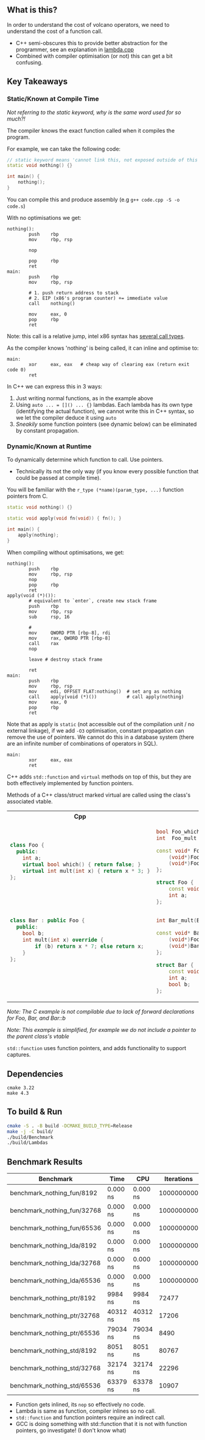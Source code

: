 ## What is this?
In order to understand the cost of volcano operators, we need to understand the cost of a function call.
- C++ semi-obscures this to provide better abstraction for the programmer, see an explanation in [lambda.cpp](./lambdas.cpp)
- Combined with compiler optimisation (or not) this can get a bit confusing.

## Key Takeaways
### Static/Known at Compile Time
*Not referring to the static keyword, why is the same word used for so much?!* 

The compiler knows the exact function called when it compiles the program.

For example, we can take the following code:
```cpp
// static keyword means 'cannot link this, not exposed outside of this compilation unit' in this context
static void nothing() {}

int main() {
    nothing();
}
```
You can compile this and produce assembly (e.g `g++ code.cpp -S -o code.s`)

With no optimisations we get:
```assembly
nothing():
        push    rbp
        mov     rbp, rsp
        
        nop

        pop     rbp
        ret
main:
        push    rbp
        mov     rbp, rsp
        
        # 1. push return address to stack
        # 2. EIP (x86's program counter) += immediate value 
        call    nothing()

        mov     eax, 0
        pop     rbp
        ret
```
Note: this call is a relative jump, intel x86 syntax has [several call types](https://stackoverflow.com/a/20264904).

As the compiler knows 'nothing' is being called, it can inline and optimise to:
```assembly
main:
        xor     eax, eax   # cheap way of clearing eax (return exit code 0)
        ret
```

In C++ we can express this in 3 ways:
1. Just writing normal functions, as in the example above
2. Using `auto ... = []() ... {}` lambdas. Each lambda has its own type (identifying the actual function), we cannot write this in C++ syntax, so we let the compiler deduce it using `auto`
3. *Sneakily* some function pointers (see dynamic below) can be eliminated by constant propagation. 

### Dynamic/Known at Runtime
To dynamically determine which function to call. Use pointers.
- Technically its not the only way (if you know every possible function that could be passed at compile time).

You will be familiar with the `r_type (*name)(param_type, ...)` function pointers from C.

```cpp
static void nothing() {}

static void apply(void fn(void)) { fn(); }

int main() {
    apply(nothing);
}
```
When compiling without optimisations, we get:
```assembly
nothing():
        push    rbp
        mov     rbp, rsp
        nop
        pop     rbp
        ret
apply(void (*)()):
        # equivalent to `enter`, create new stack frame
        push    rbp      
        mov     rbp, rsp 
        sub     rsp, 16  

        # 
        mov     QWORD PTR [rbp-8], rdi
        mov     rax, QWORD PTR [rbp-8]
        call    rax
        nop

        leave # destroy stack frame
        
        ret
main:
        push    rbp
        mov     rbp, rsp
        mov     edi, OFFSET FLAT:nothing()  # set arg as nothing
        call    apply(void (*)())           # call apply(nothing)
        mov     eax, 0
        pop     rbp
        ret
```

Note that as apply is `static` (not accessible out of the compilation unit / no external linkage), if we add `-O3` optimisation, constant propagation can remove the use of pointers. We cannot do this in a database system (there are an infinite number of combinations of operators in SQL).

```assembly
main:
        xor     eax, eax
        ret
```

C++ adds `std::function` and `virtual` methods on top of this, but they are both effectively implemented by function pointers.

Methods of a C++ class/struct marked virtual are called using the class's associated vtable.

<table>
<tr>
<th>Cpp</th>
<th>C</th>
</tr>
<tr>
<td>

```cpp
class Foo {
  public:
    int a;
    virtual bool which() { return false; }
    virtual int mult(int x) { return x * 3; }
};






class Bar : public Foo {
  public:
    bool b;
    int mult(int x) override {
        if (b) return x * 7; else return x;
    }
};





```

</td>
<td>

```cpp
bool Foo_which(Foo* self)        { return false; }
int  Foo_mult (Foo* self, int x) { return x * 3; }

const void* Foo_vtable[2] = {
    (void*)Foo_which,
    (void*)Foo_mult
};

struct Foo {
    const void* (*vtable)[2] = &Foo_vtable;
    int a;
};


int Bar_mult(Bar* self, int x) { if (self->b) return x * 7; else return x; }

const void* Bar_vtable[2] = {
    (void*)Foo_which,
    (void*)Bar_mult
};

struct Bar {
    const void* (*vtable)[2] = &Bar_vtable;
    int a;
    bool b;
};
```

</td>
</tr>
</table>

*Note: The C example is not compilable due to lack of forward declarations for Foo, Bar, and Bar::b*

*Note: This example is simplified, for example we do not include a pointer to the parent class's vtable*

`std::function` uses function pointers, and adds functionality to support captures. 

## Dependencies
```
cmake 3.22
make 4.3
```

## To build & Run
```bash
cmake -S . -B build -DCMAKE_BUILD_TYPE=Release
make -j -C build/
./build/Benchmark
./build/Lambdas
```

## Benchmark Results

|Benchmark                  |         Time|            CPU|  Iterations|
|---------------------------|-------------|---------------|------------|
|benchmark_nothing_fun/8192 |     0.000 ns|       0.000 ns|  1000000000|
|benchmark_nothing_fun/32768|     0.000 ns|       0.000 ns|  1000000000|
|benchmark_nothing_fun/65536|     0.000 ns|       0.000 ns|  1000000000|
|benchmark_nothing_lda/8192 |     0.000 ns|       0.000 ns|  1000000000|
|benchmark_nothing_lda/32768|     0.000 ns|       0.000 ns|  1000000000|
|benchmark_nothing_lda/65536|     0.000 ns|       0.000 ns|  1000000000|
|benchmark_nothing_ptr/8192 |      9984 ns|        9984 ns|       72477|
|benchmark_nothing_ptr/32768|     40312 ns|       40312 ns|       17206|
|benchmark_nothing_ptr/65536|     79034 ns|       79034 ns|        8490|
|benchmark_nothing_std/8192 |      8051 ns|        8051 ns|       80767|
|benchmark_nothing_std/32768|     32174 ns|       32174 ns|       22296|
|benchmark_nothing_std/65536|     63379 ns|       63378 ns|       10907|

- Function gets inlined, its `nop` so effectively no code.
- Lambda is same as function, compiler inlines so no call.
- `std::function` and function pointers require an indirect call. 
- GCC is doing something with std::function that it is not with function pointers, go investigate! (I don't know what)
